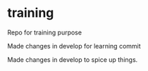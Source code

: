 # training
Repo for training purpose

Made changes in develop for learning commit

Made changes in develop to spice up things.
